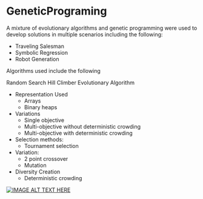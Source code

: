 # GeneticPrograming

A mixture of evolutionary algorithms and  genetic programming were used to develop solutions in multiple scenarios including the following:
  - Traveling Salesman
  - Symbolic Regression
  - Robot Generation

Algorithms used include the following

Random Search 
Hill Climber
Evolutionary Algorithm
  - Representation Used
    - Arrays
    - Binary heaps
  - Variations
    - Single objective
    - Multi-objective without deterministic crowding
    - Multi-objective with deterministic crowding
  - Selection methods: 
    - Tournament selection
  - Variation:
    - 2 point crossover
    - Mutation
  - Diversity Creation
    - Deterministic crowding


[![IMAGE ALT TEXT HERE](https://img.youtube.com/vi/HJbIKW_k-dY/0.jpg)](https://youtu.be/HJbIKW_k-dY)
